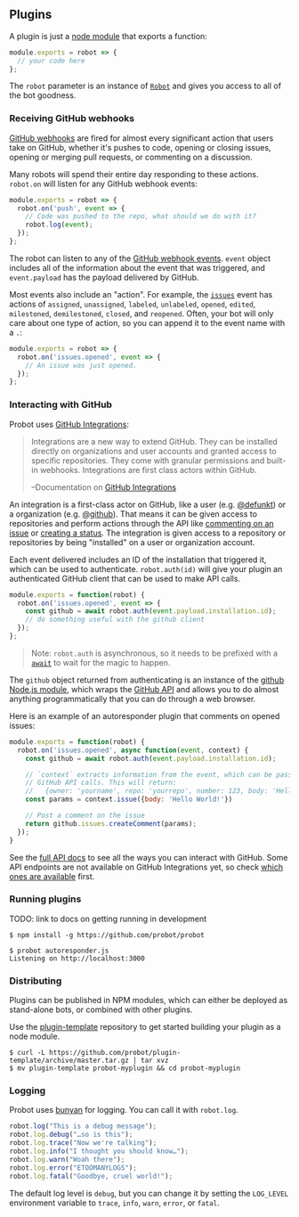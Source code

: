 ## Plugins

A plugin is just a [node module](https://nodejs.org/api/modules.html) that exports a function:

```js
module.exports = robot => {
  // your code here
};
```

The `robot` parameter is an instance of [`Robot`](/lib/robot.js) and gives you access to all of the bot goodness.

### Receiving GitHub webhooks

[GitHub webhooks](https://developer.github.com/webhooks/) are fired for almost every significant action that users take on GitHub, whether it's pushes to code, opening or closing issues, opening or merging pull requests, or commenting on a discussion.

Many robots will spend their entire day responding to these actions. `robot.on` will listen for any GitHub webhook events:

```js
module.exports = robot => {
  robot.on('push', event => {
    // Code was pushed to the repo, what should we do with it?
    robot.log(event);
  });
};
```

The robot can listen to any of the [GitHub webhook events](https://developer.github.com/webhooks/#events). `event` object includes all of the information about the event that was triggered, and `event.payload` has the payload delivered by GitHub.

Most events also include an "action". For example, the [`issues`](https://developer.github.com/v3/activity/events/types/#issuesevent) event has actions of `assigned`, `unassigned`, `labeled`, `unlabeled`, `opened`, `edited`, `milestoned`, `demilestoned`, `closed`, and `reopened`. Often, your bot will only care about one type of action, so you can append it to the event name with a `.`:

```js
module.exports = robot => {
  robot.on('issues.opened', event => {
    // An issue was just opened.
  });
};
```

### Interacting with GitHub

Probot uses [GitHub Integrations](https://developer.github.com/early-access/integrations/):

> Integrations are a new way to extend GitHub. They can be installed directly on organizations and user accounts and granted access to specific repositories. They come with granular permissions and built-in webhooks. Integrations are first class actors within GitHub.
>
> –Documentation on [GitHub Integrations](https://developer.github.com/early-access/integrations/)

An integration is a first-class actor on GitHub, like a user (e.g. [@defunkt](https://github/defunkt)) or a organization (e.g. [@github](https://github.com/github)). That means it can be given access to repositories and perform actions through the API like [commenting on an issue](https://developer.github.com/v3/issues/comments/#create-a-comment) or [creating a status](https://developer.github.com/v3/repos/statuses/#create-a-status). The integration is given access to a repository or repositories by being "installed" on a user or organization account.

Each event delivered includes an ID of the installation that triggered it, which can be used to authenticate. `robot.auth(id)` will give your plugin an authenticated GitHub client that can be used to make API calls.

```js
module.exports = function(robot) {
  robot.on('issues.opened', event => {
    const github = await robot.auth(event.payload.installation.id);
    // do something useful with the github client
  });
};
```

> Note: `robot.auth` is asynchronous, so it needs to be prefixed with a [`await`](https://developer.mozilla.org/en-US/docs/Web/JavaScript/Reference/Operators/await) to wait for the magic to happen.

The `github` object returned from authenticating is an instance of the [github Node.js module](https://github.com/mikedeboer/node-github), which wraps the [GitHub API](https://developer.github.com/v3/) and allows you to do almost anything programmatically that you can do through a web browser.

Here is an example of an autoresponder plugin that comments on opened issues:

```js
module.exports = function(robot) {
  robot.on('issues.opened', async function(event, context) {
    const github = await robot.auth(event.payload.installation.id);

    // `context` extracts information from the event, which can be passed to
    // GitHub API calls. This will return:
    //   {owner: 'yourname', repo: 'yourrepo', number: 123, body: 'Hello World!}
    const params = context.issue({body: 'Hello World!'})

    // Post a comment on the issue
    return github.issues.createComment(params);
  });
}
```

See the [full API docs](https://mikedeboer.github.io/node-github/) to see all the ways you can interact with GitHub. Some API endpoints are not available on GitHub Integrations yet, so check [which ones are available](https://developer.github.com/early-access/integrations/available-endpoints/) first.

### Running plugins

TODO: link to docs on getting running in development

```
$ npm install -g https://github.com/probot/probot

$ probot autoresponder.js
Listening on http://localhost:3000
```

### Distributing

Plugins can be published in NPM modules, which can either be deployed as stand-alone bots, or combined with other plugins.

Use the [plugin-template](https://github.com/probot/plugin-template) repository to get started building your plugin as a node module.

```
$ curl -L https://github.com/probot/plugin-template/archive/master.tar.gz | tar xvz
$ mv plugin-template probot-myplugin && cd probot-myplugin
```

### Logging

Probot uses [bunyan](https://github.com/trentm/node-bunyan) for logging. You can call it with `robot.log`.

```js
robot.log("This is a debug message");
robot.log.debug("…so is this");
robot.log.trace("Now we're talking");
robot.log.info("I thought you should know…");
robot.log.warn("Woah there");
robot.log.error("ETOOMANYLOGS");
robot.log.fatal("Goodbye, cruel world!");
```

The default log level is `debug`, but you can change it by setting the `LOG_LEVEL` environment variable to `trace`, `info`, `warn`, `error`, or `fatal`.

